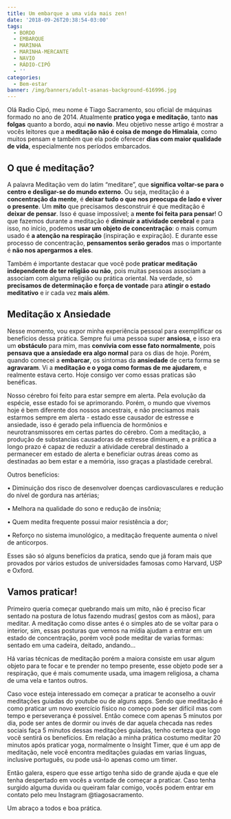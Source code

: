 ```yaml
---
title: Um embarque a uma vida mais zen!
date: '2018-09-26T20:38:54-03:00'
tags:
  - BORDO
  - EMBARQUE
  - MARINHA
  - MARINHA-MERCANTE
  - NAVIO
  - RÁDIO-CIPÓ
  - ''
categories:
  - Bem-estar
banner: /img/banners/adult-asanas-background-616996.jpg
---
```

Olá Radio Cipó, meu nome é Tiago Sacramento, sou oficial de máquinas formado no ano de 2014. Atualmente **pratico yoga e meditação**, tanto **nas folgas** quanto a bordo, aqui **no navio**. Meu objetivo nesse artigo é mostrar a vocês leitores que a **meditação não é coisa de monge do Himalaia**, como muitos pensam e também que ela pode oferecer **dias com maior qualidade de vida**, especialmente nos períodos embarcados.

## O que é meditação?

A palavra Meditação vem do latim “meditare”, que **significa voltar-se para o centro e desligar-se do mundo externo**. Ou seja, meditação é a **concentração da mente**, é **deixar tudo o que nos preocupa de lado e viver o presente**. Um **mito** que precisamos desconstruir é que meditação é **deixar de pensar**. Isso é quase impossível; a **mente foi feita para pensar**! O que fazemos durante a meditação é **diminuir a atividade cerebral** e para isso, no início, podemos **usar um objeto de concentração**: o mais comum usado é **a atenção na respiração** (inspiração e expiração). E durante esse processo de concentração, **pensamentos serão gerados** mas o importante é **não nos apergarmos a eles**.

Também é importante destacar que você pode **praticar meditação independente de ter religião ou não**, pois muitas pessoas associam a associam com alguma religião ou prática oriental. Na verdade, só **precisamos de determinação e força de vontade** para **atingir o estado meditativo** e ir cada vez **mais além**.

## Meditação x Ansiedade

Nesse momento, vou expor minha experiência pessoal para exemplificar os benefícios dessa prática. Sempre fui uma pessoa super **ansiosa**, e isso era um **obstáculo** para mim, mas **convivia com esse fato normalmente**, pois **pensava que a ansiedade era algo normal** para os dias de hoje. Porém, quando comecei a **embarcar**, os sintomas da **ansiedade** de certa forma se **agravaram**. Vi a **meditação e o yoga como formas de me ajudarem**, e realmente estava certo. Hoje consigo ver como essas praticas são benéficas.

Nosso cérebro foi feito para estar sempre em alerta. Pela evolução da espécie, esse estado foi se aprimorando. Porém, o mundo que vivemos hoje é bem diferente dos nossos ancestrais, e não precisamos mais estarmos sempre em alerta - estado esse causador de estresse e ansiedade, isso é gerado pela influencia de hormônios e neurotransmissores em certas partes do cérebro. Com a meditação, a produção de substancias causadoras de estresse diminuem, e a prática a longo prazo é capaz de reduzir a atividade cerebral  destinado a permanecer em estado de alerta e beneficiar outras áreas como as destinadas ao bem estar e a memória, isso graças a plastidade cerebral.

Outros benefícios:

•	Diminuição dos risco de desenvolver doenças cardiovasculares e redução do nível de gordura nas artérias;

•	Melhora na qualidade do sono e redução de insônia;

•	Quem medita frequente possui maior resistência a dor;

•	Reforço no sistema imunológico, a meditação frequente aumenta o nível de anticorpos.

Esses são só alguns benefícios da pratica, sendo que já foram mais que provados por vários estudos de universidades famosas como Harvard, USP e Oxford.

## Vamos praticar!

Primeiro queria começar quebrando mais um mito, não é preciso ficar sentado na postura de lotus fazendo mudras( gestos com as mãos), para meditar. A meditação como disse antes é o simples ato de se voltar para o interior, sim, essas posturas que vemos na mídia ajudam a entrar em um estado de concentração, porém você pode meditar de varias formas: sentado em uma cadeira, deitado, andando... 

Há varias técnicas de meditação porém a maiora consiste em usar algum objeto para te focar e te prender no tempo presente, esse objeto pode ser a respiração, que é mais comumente usada, uma imagem religiosa, a chama de uma vela e tantos outros. 

Caso voce esteja interessado em começar a praticar te aconselho a ouvir meditações guiadas do youtube ou de alguns apps. Sendo que meditação é como praticar um novo exercício físico no começo pode ser difícil mas com tempo e perseverança é possível. Então comece com apenas 5 minutos por dia, pode ser antes de dormir ou invés de dar aquela checada nas redes sociais faça 5 minutos dessas meditações guiadas, tenho certeza que logo você sentirá os benefícios. Em relação a minha prática costumo meditar 20 minutos após praticar yoga, normalmente o Insight Timer, que é um app de meditação, nele você encontra meditações guiadas em varias línguas, inclusive português, ou pode usá-lo apenas como um timer.

Então galera, espero que esse artigo tenha sido de grande ajuda e que ele tenha despertado em vocês a vontade de começar a praticar. Caso tenha surgido alguma duvida ou queiram falar comigo, vocês podem entrar em contato pelo meu Instagram @tiagosacramento. 

Um abraço a todos e boa prática.
